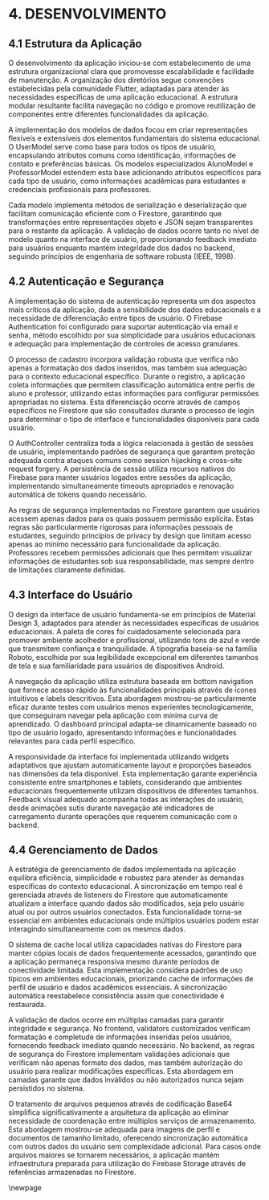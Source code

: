 # 4. DESENVOLVIMENTO

## 4.1 Estrutura da Aplicação

O desenvolvimento da aplicação iniciou-se com estabelecimento de uma estrutura organizacional clara que promovesse escalabilidade e facilidade de manutenção. A organização dos diretórios segue convenções estabelecidas pela comunidade Flutter, adaptadas para atender às necessidades específicas de uma aplicação educacional. A estrutura modular resultante facilita navegação no código e promove reutilização de componentes entre diferentes funcionalidades da aplicação.

A implementação dos modelos de dados focou em criar representações flexíveis e extensíveis dos elementos fundamentais do sistema educacional. O UserModel serve como base para todos os tipos de usuário, encapsulando atributos comuns como identificação, informações de contato e preferências básicas. Os modelos especializados AlunoModel e ProfessorModel estendem esta base adicionando atributos específicos para cada tipo de usuário, como informações acadêmicas para estudantes e credenciais profissionais para professores.

Cada modelo implementa métodos de serialização e deserialização que facilitam comunicação eficiente com o Firestore, garantindo que transformações entre representações objeto e JSON sejam transparentes para o restante da aplicação. A validação de dados ocorre tanto no nível de modelo quanto na interface de usuário, proporcionando feedback imediato para usuários enquanto mantém integridade dos dados no backend, seguindo princípios de engenharia de software robusta (IEEE, 1998).

## 4.2 Autenticação e Segurança

A implementação do sistema de autenticação representa um dos aspectos mais críticos da aplicação, dada a sensibilidade dos dados educacionais e a necessidade de diferenciação entre tipos de usuário. O Firebase Authentication foi configurado para suportar autenticação via email e senha, método escolhido por sua simplicidade para usuários educacionais e adequação para implementação de controles de acesso granulares.

O processo de cadastro incorpora validação robusta que verifica não apenas a formatação dos dados inseridos, mas também sua adequação para o contexto educacional específico. Durante o registro, a aplicação coleta informações que permitem classificação automática entre perfis de aluno e professor, utilizando estas informações para configurar permissões apropriadas no sistema. Esta diferenciação ocorre através de campos específicos no Firestore que são consultados durante o processo de login para determinar o tipo de interface e funcionalidades disponíveis para cada usuário.

O AuthController centraliza toda a lógica relacionada à gestão de sessões de usuário, implementando padrões de segurança que garantem proteção adequada contra ataques comuns como session hijacking e cross-site request forgery. A persistência de sessão utiliza recursos nativos do Firebase para manter usuários logados entre sessões da aplicação, implementando simultaneamente timeouts apropriados e renovação automática de tokens quando necessário.

As regras de segurança implementadas no Firestore garantem que usuários acessem apenas dados para os quais possuem permissão explícita. Estas regras são particularmente rigorosas para informações pessoais de estudantes, seguindo princípios de privacy by design que limitam acesso apenas ao mínimo necessário para funcionalidade da aplicação. Professores recebem permissões adicionais que lhes permitem visualizar informações de estudantes sob sua responsabilidade, mas sempre dentro de limitações claramente definidas.

## 4.3 Interface do Usuário

O design da interface de usuário fundamenta-se em princípios de Material Design 3, adaptados para atender às necessidades específicas de usuários educacionais. A paleta de cores foi cuidadosamente selecionada para promover ambiente acolhedor e profissional, utilizando tons de azul e verde que transmitem confiança e tranquilidade. A tipografia baseia-se na família Roboto, escolhida por sua legibilidade excepcional em diferentes tamanhos de tela e sua familiaridade para usuários de dispositivos Android.

A navegação da aplicação utiliza estrutura baseada em bottom navigation que fornece acesso rápido às funcionalidades principais através de ícones intuitivos e labels descritivos. Esta abordagem mostrou-se particularmente eficaz durante testes com usuários menos experientes tecnologicamente, que conseguiram navegar pela aplicação com mínima curva de aprendizado. O dashboard principal adapta-se dinamicamente baseado no tipo de usuário logado, apresentando informações e funcionalidades relevantes para cada perfil específico.

A responsividade da interface foi implementada utilizando widgets adaptativos que ajustam automaticamente layout e proporções baseados nas dimensões da tela disponível. Esta implementação garante experiência consistente entre smartphones e tablets, considerando que ambientes educacionais frequentemente utilizam dispositivos de diferentes tamanhos. Feedback visual adequado acompanha todas as interações do usuário, desde animações sutis durante navegação até indicadores de carregamento durante operações que requerem comunicação com o backend.

## 4.4 Gerenciamento de Dados

A estratégia de gerenciamento de dados implementada na aplicação equilibra eficiência, simplicidade e robustez para atender às demandas específicas do contexto educacional. A sincronização em tempo real é gerenciada através de listeners do Firestore que automaticamente atualizam a interface quando dados são modificados, seja pelo usuário atual ou por outros usuários conectados. Esta funcionalidade torna-se essencial em ambientes educacionais onde múltiplos usuários podem estar interagindo simultaneamente com os mesmos dados.

O sistema de cache local utiliza capacidades nativas do Firestore para manter cópias locais de dados frequentemente acessados, garantindo que a aplicação permaneça responsiva mesmo durante períodos de conectividade limitada. Esta implementação considera padrões de uso típicos em ambientes educacionais, priorizando cache de informações de perfil de usuário e dados acadêmicos essenciais. A sincronização automática reestabelece consistência assim que conectividade é restaurada.

A validação de dados ocorre em múltiplas camadas para garantir integridade e segurança. No frontend, validators customizados verificam formatação e completude de informações inseridas pelos usuários, fornecendo feedback imediato quando necessário. No backend, as regras de segurança do Firestore implementam validações adicionais que verificam não apenas formato dos dados, mas também autorização do usuário para realizar modificações específicas. Esta abordagem em camadas garante que dados inválidos ou não autorizados nunca sejam persistidos no sistema.

O tratamento de arquivos pequenos através de codificação Base64 simplifica significativamente a arquitetura da aplicação ao eliminar necessidade de coordenação entre múltiplos serviços de armazenamento. Esta abordagem mostrou-se adequada para imagens de perfil e documentos de tamanho limitado, oferecendo sincronização automática com outros dados do usuário sem complexidade adicional. Para casos onde arquivos maiores se tornarem necessários, a aplicação mantém infraestrutura preparada para utilização do Firebase Storage através de referências armazenadas no Firestore.

\newpage
